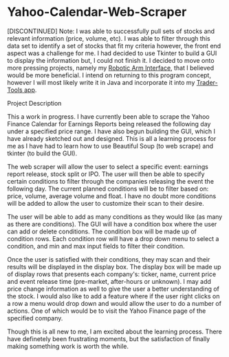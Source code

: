 # Yahoo-Calendar-Web-Scraper

[DISCONTINUED]
Note: I was able to successfully pull sets of stocks and relevant information (price, volume, etc). I was able to filter through this data set to identify a set of stocks that fit my criteria however, the front end aspect was a challenge for me. I had decided to use Tkinter to build a GUI to display the information but, I could not finish it. I decided to move onto more pressing projects, namely my <a href="https://github.com/kubakrzep9/Robotic-Arm-Interface">Robotic Arm Interface</a>, that I believed would be more beneficial. I intend on returning to this program concept, however I will most likely write it in Java and incorporate it into my <a href="https://github.com/kubakrzep9/Trader-Tools">Trader-Tools app</a>. 



Project Description

This a work in progress. I have currently been able to scrape the Yahoo Finance Calendar for Earnings Reports being released the following day under a specified price range. I have also begun building the GUI, which I have already sketched out and designed. This is all a learning process for me as I have had to learn how to use Beautiful Soup (to web scrape) and tkinter (to build the GUI). 

The web scraper will allow the user to select a specific event: earnings report release, stock split or IPO. The user will then be able to specify certain conditions to filter through the companies releasing the event the following day. The current planned conditions will be to filter based on: price, volume, average volume and float. I have no doubt more conditions will be added to allow the user to customize their scan to their desire. 

The user will be able to add as many conditions as they would like (as many as there are conditions). The GUI will have a condition box where the user can add or delete conditions. The condition box will be made up of condition rows. Each condition row will have a drop down menu to select a condition, and min and max input fields to filter their condition. 

Once the user is satisfied with their conditions, they may scan and their results will be displayed in the display box. The display box will be made up of display rows that presents each company's: ticker, name, current price and event release time (pre-market, after-hours or unknown). I may add price change information as well to give the user a better understanding of the stock. I would also like to add a feature where if the user right clicks on a row a menu would drop down and would allow the user to do a number of actions. One of which would be to visit the Yahoo Finance page of the specified company.

Though this is all new to me, I am excited about the learning process. There have definetely been frustrating moments, but the satisfaction of finally making something work is worth the while. 
